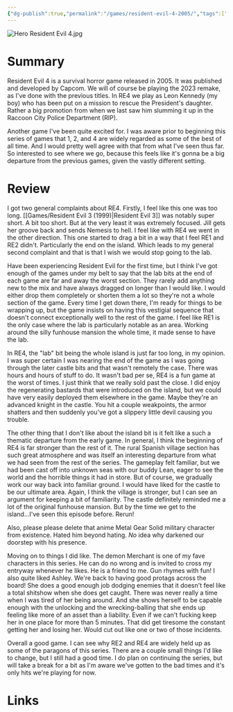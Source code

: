 ```yaml
---
{"dg-publish":true,"permalink":"/games/resident-evil-4-2005/","tags":["games","LP"],"created":"2025-05-30","updated":"2025-09-30"}
---
```



![Hero Resident Evil 4.jpg](/img/user/_sys/Attachments/Hero%20Resident%20Evil%204.jpg)

# Summary

Resident Evil 4 is a survival horror game released in 2005. It was published and developed by Capcom. We will of course be playing the 2023 remake, as I've done with the previous titles. In RE4 we play as Leon Kennedy (my boy) who has been put on a mission to rescue the President's daughter. Rather a big promotion from when we last saw him slumming it up in the Raccoon City Police Department (RIP).

Another game I've been quite excited for. I was aware prior to beginning this series of games that 1, 2, and 4 are widely regarded as some of the best of all time. And I would pretty well agree with that from what I've seen thus far. So interested to see where we go, because this feels like it's gonna be a big departure from the previous games, given the vastly different setting.

# Review

I got two general complaints about RE4. Firstly, I feel like this one was too long. [[Games/Resident Evil 3 (1999)\|Resident Evil 3]] was notably super short. A bit too short. But at the very least it was extremely focused. Jill gets her groove back and sends Nemesis to hell. I feel like with RE4 we went in the other direction. This one started to drag a bit in a way that I feel RE1 and RE2 didn't. Particularly the end on the island. Which leads to my general second complaint and that is that I wish we would stop going to the lab.

Have been experiencing Resident Evil for the first time, but I think I've got enough of the games under my belt to say that the lab bits at the end of each game are far and away the worst section. They rarely add anything new to the mix and have always dragged on longer than I would like. I would either drop them completely or shorten them a lot so they're not a whole section of the game. Every time I get down there, I'm ready for things to be wrapping up, but the game insists on having this vestigial sequence that doesn't connect exceptionally well to the rest of the game. I feel like RE1 is the only case where the lab is particularly notable as an area. Working around the silly funhouse mansion the whole time, it made sense to have the lab.

In RE4, the "lab" bit being the whole island is just far too long, in my opinion. I was super certain I was nearing the end of the game as I was going through the later castle bits and that wasn't remotely the case. There was hours and hours of stuff to do. It wasn't bad per se, RE4 is a fun game at the worst of times. I just think that we really sold past the close. I did enjoy the regenerating bastards that were introduced on the island, but we could have very easily deployed them elsewhere in the game. Maybe they're an advanced knight in the castle. You hit a couple weakpoints, the armor shatters and then suddenly you've got a slippery little devil causing you trouble.

The other thing that I don't like about the island bit is it felt like a such a thematic departure from the early game. In general, I think the beginning of RE4 is far stronger than the rest of it. The rural Spanish village section has such great atmosphere and was itself an interesting departure from what we had seen from the rest of the series. The gameplay felt familiar, but we had been cast off into unknown seas with our buddy Lean, eager to see the world and the horrible things it had in store. But of course, we gradually work our way back into familiar ground. I would have liked for the castle to be our ultimate area. Again, I think the village is stronger, but I can see an argument for keeping a bit of familiarity. The castle definitely reminded me a lot of the original funhouse mansion. But by the time we get to the island...I've seen this episode before. Rerun!

Also, please please delete that anime Metal Gear Solid military character from existence. Hated him beyond hating. *No* idea why darkened our doorstep with his presence.

Moving on to things I did like. The demon Merchant is one of my fave characters in this series. He can do no wrong and is invited to cross my entryway whenever he likes. He is a friend to me. Gun rhymes with fun! I also quite liked Ashley. We're back to having good protags across the board! She does a good enough job dodging enemies that it doesn't feel like a total shitshow when she does get caught. There was never really a time when I was tired of her being around. And she shows herself to be capable enough with the unlocking and the wrecking-balling that she ends up feeling like more of an asset than a liability. Even if we can't fucking keep her in one place for more than 5 minutes. That did get tiresome the constant getting her and losing her. Would cut out like one or two of those incidents.

Overall a good game. I can see why RE2 and RE4 are widely held up as some of the paragons of this series. There are a couple small things I'd like to change, but I still had a good time. I do plan on continuing the series, but will take a break for a bit as I'm aware we've gotten to the bad times and it's only hits we're playing for now.

# Links
